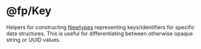 # @fp/Key

Helpers for constructing [Newtypes](https://github.com/gcanti/newtype-ts) representing keys/identifiers
for specific data structures. This is useful for differentiating between otherwise opaque string or UUID values.
